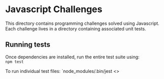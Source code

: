 # Javascript Challenges
This directory contains programming challenges solved using Javascript. Each challenge lives in a directory containing associated unit tests.

## Running tests
Once dependencies are installed, run the entire test suite using:  
`npm test`

To run individual test files:
`node_modules/.bin/jest <<test file name>>
